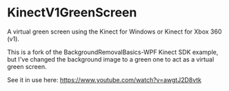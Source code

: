 # KinectV1GreenScreen
A virtual green screen using the Kinect for Windows or Kinect for Xbox 360 (v1).


This is a fork of the BackgroundRemovalBasics-WPF Kinect SDK example, but I've changed the background image to a green one to act as a virtual green screen.

See it in use here: https://www.youtube.com/watch?v=awgtJ2D8vtk
